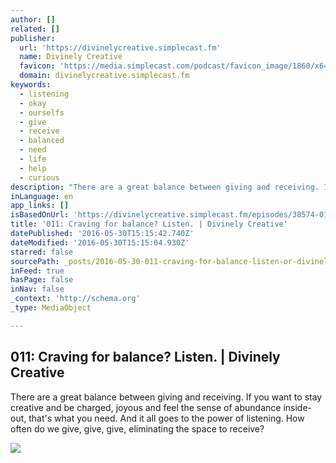 ```yaml
---
author: []
related: []
publisher:
  url: 'https://divinelycreative.simplecast.fm'
  name: Divinely Creative
  favicon: 'https://media.simplecast.com/podcast/favicon_image/1860/x64_1458757070-favicon.png'
  domain: divinelycreative.simplecast.fm
keywords:
  - listening
  - okay
  - ourselfs
  - give
  - receive
  - balanced
  - need
  - life
  - help
  - curious
description: "There are a great balance between giving and receiving. If you want to stay creative and be charged, joyous and feel the sense of abundance inside-out, that's what you need. And it all goes to the power of listening. How often do we give, give, give, eliminating the space to receive?"
inLanguage: en
app_links: []
isBasedOnUrl: 'https://divinelycreative.simplecast.fm/episodes/38574-011-craving-for-balance-listen'
title: '011: Craving for balance? Listen. | Divinely Creative'
datePublished: '2016-05-30T15:15:42.740Z'
dateModified: '2016-05-30T15:15:04.930Z'
starred: false
sourcePath: _posts/2016-05-30-011-craving-for-balance-listen-or-divinely-creative.md
inFeed: true
hasPage: false
inNav: false
_context: 'http://schema.org'
_type: MediaObject

---
```

<article style=""><h1>011: Craving for balance? Listen. | Divinely Creative</h1><p>There are a great balance between giving and receiving. If you want to stay creative and be charged, joyous and feel the sense of abundance inside-out, that's what you need. And it all goes to the power of listening. How often do we give, give, give, eliminating the space to receive?</p><img src="https://media.simplecast.com/podcast/logo_image/1860/divinelyCreativeSkin05.png" /></article>
